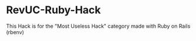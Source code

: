 # RevUC-Ruby-Hack
This Hack is for the "Most Useless Hack" category made with Ruby on Rails (rbenv)
